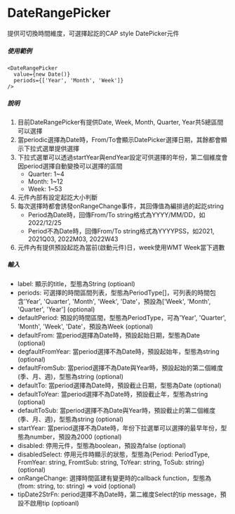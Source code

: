 # DateRangePicker
提供可切換時間維度，可選擇起訖的CAP style DatePicker元件

##### 使用範例
```
<DateRangePicker
  value={new Date()}
  periods={['Year', 'Month', 'Week']}
/>
```

##### 說明
1. 目前DateRangePicker有提供Date, Week, Month, Quarter, Year共5總區間可以選擇
2. 當periodic選擇為Date時，From/To會顯示DatePicker選擇日期，其餘都會顯示下拉式選單提供選擇
3. 下拉式選單可以透過startYear與endYear設定可供選擇的年份，第二個維度會因period選擇自動變換可以選擇的區間
   - Quarter: 1~4
   - Month: 1~12
   - Week: 1~53
4. 元件內部有設定起訖大小判斷
5. 每次選擇時都會誘發onRangeChange事件，其回傳值為編排過的起訖string
   - Period為Date時，回傳From/To string格式為YYYY/MM/DD，如2022/12/25
   - Period不為Date時，回傳From/To string格式為YYYYPSS，如2021, 2021Q03, 2022M03, 2022W43
6. 元件內有提供預設起訖為當前(啟動元件)日，week使用WMT Week當下週數

##### 輸入
* label: 顯示的title，型態為String (optioanl)
* periods: 可選擇的時間區間列表，型態為PeriodType[]，可列表的時間包含'Year', 'Quarter', 'Month', 'Week', 'Date'，預設為['Week', 'Month', 'Quarter', 'Year'] (optional)
* defaultPeriod: 預設的時間區間，型態為PeriodType，可為'Year', 'Quarter', 'Month', 'Week', 'Date'，預設為Week (optional)
* defaultFrom: 當period選擇為Date時，預設起始日期，型態為Date (optional)
* degfaultFromYear: 當period選擇不為Date時，預設起始年，型態為string (optional)
* defaultFromSub: 當period選擇不為Date與Year時，預設起始的第二個維度(季、月、週)，型態為string (optional)
* defaultTo: 當period選擇為Date時，預設截止日期，型態為Date (optional)
* defaultToYear: 當period選擇不為Date時，預設截止年，型態為string (optional)
* defaultToSub: 當period選擇不為Date與Year時，預設截止的第二個維度(季、月、週)，型態為string (optional)
* startYear: 當period選擇不為Date時，年份下拉選單可以選擇的最早年份，型態為number，預設為2000 (optional)
* disabled: 停用元件，型態為boolean，預設為false (optional)
* disabledSelect: 停用元件時顯示的狀態，型態為{Period: PeriodType, FromYear: string, FromtSub: string, ToYear: string, ToSub: string} (optional)
* onRangeChange: 選擇時間區建有變更時的callback function，型態為(from: string, to: string) => void (optional)
* tipDate2StrFn: period選擇不為Date時，第二維度Select的tip message，預設不啟用tip (optioanl)
